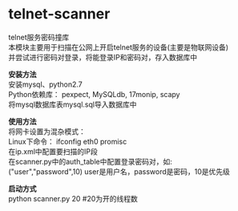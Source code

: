 # telnet-scanner 
telnet服务密码撞库  
本模块主要用于扫描在公网上开启telnet服务的设备(主要是物联网设备)  
并尝试进行密码对登录，将能登录IP和密码对，存入数据库中   

**安装方法**    
安装mysql、python2.7  
Python依赖库： pexpect, MySQLdb, 17monip, scapy  
将mysql数据库表mysql.sql导入数据库中  
 
**使用方法**  
将网卡设置为混杂模式：  
    Linux下命令： ifconfig eth0 promisc  
在ip.xml中配置要扫描的IP段  
在scanner.py中的auth_table中配置登录密码对，如:    
("user","password",10)   user是用户名，password是密码，10是优先级  
  
**启动方式**  
python scanner.py 20 #20为开的线程数

